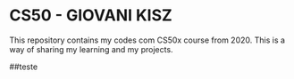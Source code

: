 # CS50 - GIOVANI KISZ

This repository contains my codes com CS50x course from 2020.
This is a way of sharing my learning and my projects.


##teste
